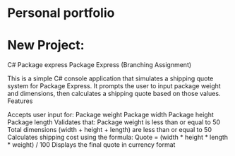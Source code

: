 # Personal portfolio
# New Project:
C# Package express
Package Express (Branching Assignment)

This is a simple C# console application that simulates a shipping quote system for Package Express. It prompts the user to input package weight and dimensions, then calculates a shipping quote based on those values. Features

Accepts user input for:
Package weight
Package width
Package height
Package length
Validates that:
Package weight is less than or equal to 50
Total dimensions (width + height + length) are less than or equal to 50
Calculates shipping cost using the formula:
Quote = (width * height * length * weight) / 100
Displays the final quote in currency format

